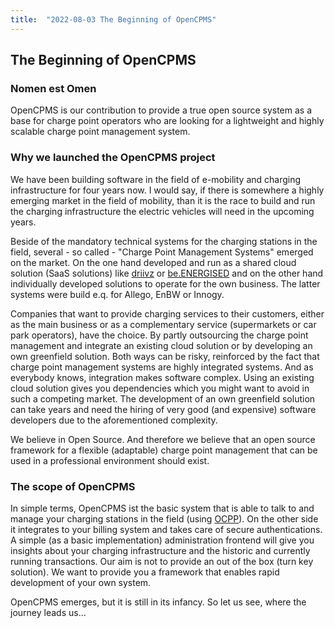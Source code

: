 ```yaml
---
title:  "2022-08-03 The Beginning of OpenCPMS"
---
```


## The Beginning of OpenCPMS

### Nomen est Omen 
OpenCPMS is our contribution to provide a true open source system as a base 
for charge point operators who are looking for a lightweight and highly scalable charge point 
management system.  

### Why we launched the OpenCPMS project
We have been building software in the field of e-mobility and charging infrastructure for four years now.
I would say, if there is somewhere a highly emerging market in the field of mobility, than it is the 
race to build and run the charging infrastructure the electric vehicles will need in the upcoming years. 

Beside of the mandatory technical systems for the charging stations in the field, several - so called - 
"Charge Point Management Systems" emerged on the market. On the one hand developed and run as a 
shared cloud solution (SaaS solutions) like <a href="https://driivz.com">driivz</a> or 
<a href="https://www.chargepoint.com/de-de/partners/overview">be.ENERGISED</a> and on the other hand individually developed solutions to operate
for the own business. The latter systems were build e.q. for Allego, EnBW or Innogy. 

Companies that want to provide charging services to their customers, either as the main business or
as a complementary service (supermarkets or car park operators), have the choice. By partly outsourcing
the charge point management and integrate an existing cloud solution or by developing an own greenfield
solution. Both ways can be risky, reinforced by the fact that charge point management systems are highly integrated systems. And 
as everybody knows, integration makes software complex. Using an existing cloud solution gives you dependencies
which you might want to avoid in such a competing market. The development of an own greenfield solution
can take years and need the hiring of very good (and expensive) software developers due to the aforementioned
complexity.

We believe in Open Source. And therefore we believe that an open source framework for a flexible (adaptable)
charge point management that can be used in a professional environment should exist.

### The scope of OpenCPMS
In simple terms, OpenCPMS ist the basic system that is able to talk to and manage your charging stations in the field 
(using <a href="https://www.openchargealliance.org/protocols/">OCPP</a>). On the other side it integrates to your billing system and takes care of secure authentications.
A simple (as a basic implementation) administration frontend will give you insights about your charging infrastructure and
the historic and currently running transactions. Our aim is not to provide an out of the box (turn key solution). We want to 
provide you a framework that enables rapid development of your own system.

OpenCPMS emerges, but it is still in its infancy. So let us see, where the journey leads us...




